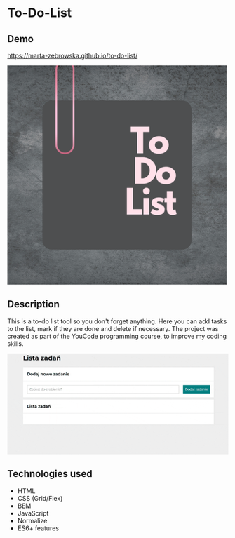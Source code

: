 # To-Do-List

## Demo
https://marta-zebrowska.github.io/to-do-list/

<img src="https://github.com/marta-zebrowska/to-do-list/blob/main/images/share.png" width="500">

## Description
This is a to-do list tool so you don't forget anything. 
Here you can add tasks to the list, mark if they are done and delete if necessary.
The project was created as part of the YouCode programming course, to improve my coding skills.

<img src="https://github.com/marta-zebrowska/to-do-list/blob/main/images/chrome-capture-2022-10-24.gif" alt="presentation">

## Technologies used
-	HTML
-	CSS (Grid/Flex)
-	BEM
-	JavaScript
- Normalize
-	ES6+ features 
